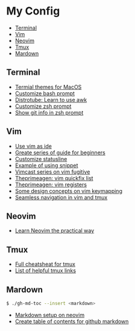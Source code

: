 # My Config

<!--ts-->
* [Terminal](#terminal)
* [Vim](#vim)
* [Neovim](#neovim)
* [Tmux](#tmux)
* [Mardown](#mardown)
<!--te-->

## Terminal
+ [Termial themes for MacOS](https://github.com/lysyi3m/macos-terminal-themes)
+ [Customize bash prompt](https://phoenixnap.com/kb/change-bash-prompt-linux)
+ [Distrotube: Learn to use awk](https://youtu.be/9YOZmI-zWok)
+ [Customize zsh prompt](https://scriptingosx.com/2019/07/moving-to-zsh-06-customizing-the-zsh-prompt/)
+ [Show git info in zsh prompt](https://arjanvandergaag.nl/blog/customize-zsh-prompt-with-vcs-info.html)

## Vim
+ [Use vim as ide](https://github.com/yangyangwithgnu/use_vim_as_ide)
+ [Greate series of guide for beginners](https://thevaluable.dev/vim-beginner/)
+ [Customize statusline](https://medium.com/hackernoon/the-last-statusline-for-vim-a613048959b2)
+ [Example of using snippet](https://castel.dev/post/lecture-notes-1/)
+ [Vimcast series on vim fugitive](http://vimcasts.org/blog/2011/05/the-fugitive-series/)
+ [Theprimeagen: vim quickfix list](https://youtu.be/IoyW8XYGqjM)
+ [Theprimeagen: vim registers](https://youtu.be/Q5eDxR7bU2k)
+ [Some design concepts on vim keymapping](https://medium.com/@lakshmankumar12/vim-and-key-mapping-f02db3f88b58)
+ [Seamless navigation in vim and tmux](https://www.bugsnag.com/blog/tmux-and-vim)

## Neovim
+ [Learn Neovim the practical way](https://alpha2phi.medium.com/learn-neovim-the-practical-way-8818fcf4830f#545a)

## Tmux
+ [Full cheatsheat for tmux](https://tmuxcheatsheet.com)
+ [List of helpful tmux links](https://github.com/rothgar/awesome-tmux)

## Mardown
```bash
$ ./gh-md-toc --insert <markdown>
```

+ [Markdown setup on neovim](https://zhuanlan.zhihu.com/p/84773275)
+ [Create table of contents for github markdown](https://github.com/ekalinin/github-markdown-toc)


